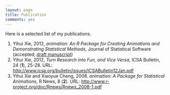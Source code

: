 ```yaml
---
layout: page
title: Publication
comments: yes
---
```


Here is a selected list of my publications.

1. Yihui Xie, 2012, _animation: An R Package for Creating Animations and Demonstrating Statistical Methods_, Journal of Statistical Software (accepted; [draft manuscript](https://github.com/downloads/yihui/yihui.github.com/JSS-animation-2012-Yihui-Xie.pdf))
1. Yihui Xie, 2012, _Turn Research into Fun, and Vice Versa_, ICSA Bulletin, 24 (**1**), 25-28. URL: <http://www.icsa.org/bulletin/issues/ICSABulletin12Jan.pdf>
1. Yihui Xie and Xiaoyue Cheng, 2008. _animation: A Package for Statistical Animations_, R News, 8 (**2**). URL: <http://www.r-project.org/doc/Rnews/Rnews_2008-1.pdf>

